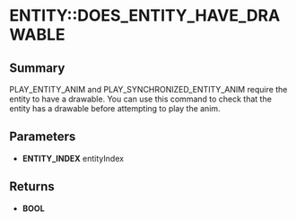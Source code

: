 # ENTITY::DOES_ENTITY_HAVE_DRAWABLE

## Summary
PLAY_ENTITY_ANIM and PLAY_SYNCHRONIZED_ENTITY_ANIM require the entity to have a drawable. You can use this command
to check that the entity has a drawable before attempting to play the anim.

## Parameters
* **ENTITY_INDEX** entityIndex

## Returns
* **BOOL**